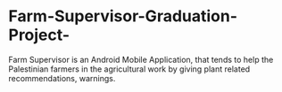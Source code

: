 # Farm-Supervisor-Graduation-Project-
Farm Supervisor is an Android Mobile Application, that tends to help the Palestinian farmers in the agricultural work by giving plant related recommendations, warnings.  
